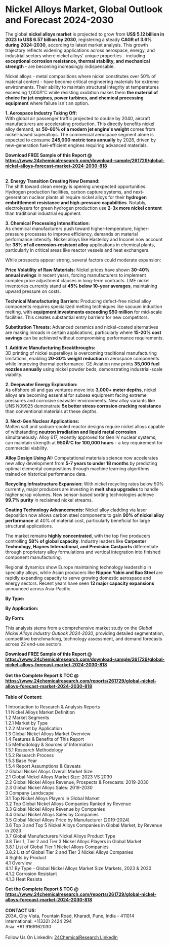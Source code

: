 <h1>Nickel Alloys Market, Global Outlook and Forecast 2024-2030</h1><p>The global <strong>nickel alloys market</strong> is projected to grow from <strong>US$ 5.12 billion in 2023 to US$ 6.57 billion by 2030</strong>, registering a steady <strong>CAGR of 3.6% during 2024-2030</strong>, according to latest market analysis. This growth trajectory reflects widening applications across aerospace, energy, and industrial sectors where nickel alloys' unique properties - including <strong>exceptional corrosion resistance, thermal stability, and mechanical strength</strong> - are becoming increasingly indispensable.</p><p>Nickel alloys - metal compositions where nickel constitutes over 50% of material content - have become critical engineering materials for extreme environments. Their ability to maintain structural integrity at temperatures exceeding 1,000Â°C while resisting oxidation makes them <strong>the material of choice for jet engines, power turbines, and chemical processing equipment</strong> where failure isn't an option.</p><p><strong>1. Aerospace Industry Taking Off:</strong><br>
With global air passenger traffic projected to double by 2040, aircraft manufacturers are accelerating production. This directly benefits nickel alloy demand, as <strong>50-60% of a modern jet engine's weight</strong> comes from nickel-based superalloys. The commercial aerospace segment alone is expected to consume <strong>245,000 metric tons annually</strong> by 2026, driven by new-generation fuel-efficient engines requiring advanced materials.</p><div><b>Download FREE Sample of this Report @ 
            <a href="https://www.24chemicalresearch.com/download-sample/261729/global-nickel-alloys-forecast-market-2024-2030-818">
            https://www.24chemicalresearch.com/download-sample/261729/global-nickel-alloys-forecast-market-2024-2030-818</a></b></div><br><p><strong>2. Energy Transition Creating New Demand:</strong><br>
The shift toward clean energy is opening unexpected opportunities. Hydrogen production facilities, carbon capture systems, and next-generation nuclear plants all require nickel alloys for their <strong>hydrogen embrittlement resistance and high-pressure capabilities</strong>. Notably, electrolyzers for green hydrogen production use <strong>2-3x more nickel content</strong> than traditional industrial equipment.</p><p><strong>3. Chemical Processing Intensification:</strong><br>
As chemical manufacturers push toward higher-temperature, higher-pressure processes to improve efficiency, demands on material performance intensify. Nickel alloys like Hastelloy and Inconel now account for <strong>38% of all corrosion-resistant alloy</strong> applications in chemical plants, particularly in critical areas like reactor vessels and heat exchangers.</p><p>While prospects appear strong, several factors could moderate expansion:</p><p><strong>Price Volatility of Raw Materials:</strong> Nickel prices have shown <strong>30-40% annual swings</strong> in recent years, forcing manufacturers to implement complex price adjustment clauses in long-term contracts. LME nickel inventories currently stand at <strong>45% below 10-year averages</strong>, maintaining upward pressure on costs.</p><p><strong>Technical Manufacturing Barriers:</strong> Producing defect-free nickel alloy components requires specialized melting techniques like vacuum induction melting, with <strong>equipment investments exceeding $50 million</strong> for mid-scale facilities. This creates substantial entry barriers for new competitors.</p><p><strong>Substitution Threats:</strong> Advanced ceramics and nickel-coated alternatives are making inroads in certain applications, particularly where <strong>15-20% cost savings</strong> can be achieved without compromising performance requirements.</p><p><strong>1. Additive Manufacturing Breakthroughs:</strong><br>
3D printing of nickel superalloys is overcoming traditional manufacturing limitations, enabling <strong>20-30% weight reduction</strong> in aerospace components while improving thermal performance. GE Aviation now prints <strong>35,000 fuel nozzles annually</strong> using nickel powder beds, demonstrating industrial-scale viability.</p><p><strong>2. Deepwater Energy Exploration:</strong><br>
As offshore oil and gas ventures move into <strong>3,000+ meter depths</strong>, nickel alloys are becoming essential for subsea equipment facing extreme pressures and corrosive seawater environments. New alloy variants like UNS N09925 demonstrate <strong>5x better stress corrosion cracking resistance</strong> than conventional materials at these depths.</p><p><strong>3. Next-Gen Nuclear Applications:</strong><br>
Molten salt and sodium-cooled reactor designs require nickel alloys capable of withstanding <strong>neutron irradiation and liquid metal corrosion</strong> simultaneously. Alloy 617, recently approved for Gen IV nuclear systems, can maintain strength at <strong>950Â°C for 100,000 hours</strong> - a key requirement for commercial viability.</p><p><strong>Alloy Design Using AI:</strong> Computational materials science now accelerates new alloy development from <strong>5-7 years to under 18 months</strong> by predicting optimal elemental compositions through machine learning algorithms trained on historical performance data.</p><p><strong>Recycling Infrastructure Expansion:</strong> With nickel recycling rates below 50% currently, major producers are investing in <strong>melt shop upgrades</strong> to handle higher scrap volumes. New sensor-based sorting technologies achieve <strong>99.7% purity</strong> in reclaimed nickel streams.</p><p><strong>Coating Technology Advancements:</strong> Nickel alloy cladding via laser deposition now allows carbon steel components to gain <strong>90% of nickel alloy performance</strong> at 40% of material cost, particularly beneficial for large structural applications.</p><p>The market remains <strong>highly concentrated</strong>, with the top five producers controlling <strong>58% of global capacity</strong>. Industry leaders like <strong>Carpenter Technology, Haynes International, and Precision Castparts</strong> differentiate through proprietary alloy formulations and vertical integration into finished component manufacturing.</p><p>Regional dynamics show Europe maintaining technology leadership in specialty alloys, while Asian producers like <strong>Nippon Yakin and Bao Steel</strong> are rapidly expanding capacity to serve growing domestic aerospace and energy sectors. Recent years have seen <strong>12 major capacity expansions</strong> announced across Asia-Pacific.</p><p><strong>By Type:</strong></p><p><strong>By Application:</strong></p><p><strong>By Form:</strong></p><p>This analysis stems from a comprehensive market study on the <em>Global Nickel Alloys Industry Outlook 2024-2030</em>, providing detailed segmentation, competitive benchmarking, technology assessment, and demand forecasts across 22 end-use sectors.</p><div><b>Download FREE Sample of this Report @ 
            <a href="https://www.24chemicalresearch.com/download-sample/261729/global-nickel-alloys-forecast-market-2024-2030-818">
            https://www.24chemicalresearch.com/download-sample/261729/global-nickel-alloys-forecast-market-2024-2030-818</a></b></div><br><div><b>Get the Complete Report & TOC @ 
            <a href="https://www.24chemicalresearch.com/reports/261729/global-nickel-alloys-forecast-market-2024-2030-818">
            https://www.24chemicalresearch.com/reports/261729/global-nickel-alloys-forecast-market-2024-2030-818</a></b></div><br>
            <b>Table of Content:</b><p>1 Introduction to Research & Analysis Reports<br />
    1.1 Nickel Alloys Market Definition<br />
    1.2 Market Segments<br />
        1.2.1 Market by Type<br />
        1.2.2 Market by Application<br />
    1.3 Global Nickel Alloys Market Overview<br />
    1.4 Features & Benefits of This Report<br />
    1.5 Methodology & Sources of Information<br />
        1.5.1 Research Methodology<br />
        1.5.2 Research Process<br />
        1.5.3 Base Year<br />
        1.5.4 Report Assumptions & Caveats<br />
2 Global Nickel Alloys Overall Market Size<br />
    2.1 Global Nickel Alloys Market Size: 2023 VS 2030<br />
    2.2 Global Nickel Alloys Revenue, Prospects & Forecasts: 2019-2030<br />
    2.3 Global Nickel Alloys Sales: 2019-2030<br />
3 Company Landscape<br />
    3.1 Top Nickel Alloys Players in Global Market<br />
    3.2 Top Global Nickel Alloys Companies Ranked by Revenue<br />
    3.3 Global Nickel Alloys Revenue by Companies<br />
    3.4 Global Nickel Alloys Sales by Companies<br />
    3.5 Global Nickel Alloys Price by Manufacturer (2019-2024)<br />
    3.6 Top 3 and Top 5 Nickel Alloys Companies in Global Market, by Revenue in 2023<br />
    3.7 Global Manufacturers Nickel Alloys Product Type<br />
    3.8 Tier 1, Tier 2 and Tier 3 Nickel Alloys Players in Global Market<br />
        3.8.1 List of Global Tier 1 Nickel Alloys Companies<br />
        3.8.2 List of Global Tier 2 and Tier 3 Nickel Alloys Companies<br />
4 Sights by Product<br />
    4.1 Overview<br />
        4.1.1 By Type - Global Nickel Alloys Market Size Markets, 2023 & 2030<br />
        4.1.2 Corrosion Resistant<br />
        4.1.3 Heat Resista</p><div><b>Get the Complete Report & TOC @ 
            <a href="https://www.24chemicalresearch.com/reports/261729/global-nickel-alloys-forecast-market-2024-2030-818">
            https://www.24chemicalresearch.com/reports/261729/global-nickel-alloys-forecast-market-2024-2030-818</a></b></div><br><b>CONTACT US:</b><br>
            203A, City Vista, Fountain Road, Kharadi, Pune, India - 411014<br>
            International: +1(332) 2424 294<br>
            Asia: +91 9169162030 <br><br>
            Follow Us On LinkedIn: <a href="https://www.linkedin.com/company/24chemicalresearch/">24ChemicalResearch LinkedIn</a>